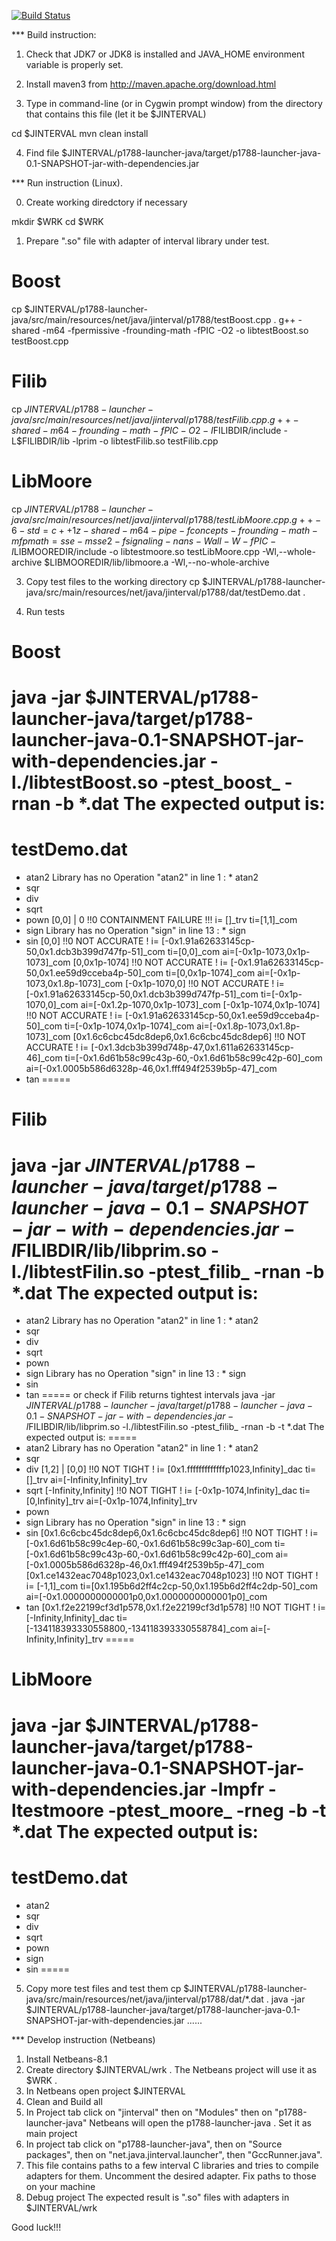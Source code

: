[![Build Status](https://travis-ci.org/jinterval/jinterval.svg?branch=master)](https://travis-ci.org/jinterval/jinterval)

*** Build instruction:

1) Check that JDK7 or JDK8 is installed and JAVA_HOME environment variable is properly set.

2) Install maven3 from
http://maven.apache.org/download.html

3) Type in command-line (or in Cygwin prompt window)
from the directory that contains this file (let it be $JINTERVAL)

cd $JINTERVAL
mvn clean install

4) Find file $JINTERVAL/p1788-launcher-java/target/p1788-launcher-java-0.1-SNAPSHOT-jar-with-dependencies.jar

*** Run instruction (Linux).

0) Create working diredctory if necessary

mkdir $WRK
cd $WRK

1) Prepare ".so" file with adapter of interval library under test.
# Boost
cp $JINTERVAL/p1788-launcher-java/src/main/resources/net/java/jinterval/p1788/testBoost.cpp .
g++ -shared -m64 -fpermissive -frounding-math -fPIC -O2 -o libtestBoost.so testBoost.cpp

# Filib
cp $JINTERVAL/p1788-launcher-java/src/main/resources/net/java/jinterval/p1788/testFilib.cpp .
g++ -shared -m64 -frounding-math -fPIC -O2 -I$FILIBDIR/include -L$FILIBDIR/lib -lprim -o libtestFilib.so testFilib.cpp

# LibMoore
cp $JINTERVAL/p1788-launcher-java/src/main/resources/net/java/jinterval/p1788/testLibMoore.cpp .
g++-6 -std=c++1z -shared -m64 -pipe -fconcepts -frounding-math -mfpmath=sse -msse2 -fsignaling-nans -Wall -W -fPIC -I$LIBMOOREDIR/include -o libtestmoore.so testLibMoore.cpp -Wl,--whole-archive  $LIBMOOREDIR/lib/libmoore.a -Wl,--no-whole-archive

3) Copy test files to the working directory
cp $JINTERVAL/p1788-launcher-java/src/main/resources/net/java/jinterval/p1788/dat/testDemo.dat .

4) Run tests
# Boost
java -jar $JINTERVAL/p1788-launcher-java/target/p1788-launcher-java-0.1-SNAPSHOT-jar-with-dependencies.jar -l./libtestBoost.so -ptest_boost_ -rnan -b *.dat
The expected output is:
=====
# testDemo.dat
* atan2
Library has no Operation "atan2" in line 1 : * atan2
* sqr
* div
* sqrt
* pown
[0,0] | 0
!!0  CONTAINMENT FAILURE !!! i= []_trv ti=[1,1]_com
* sign
Library has no Operation "sign" in line 13 : * sign
* sin
[0,0]
!!0  NOT ACCURATE ! i= [-0x1.91a62633145cp-50,0x1.dcb3b399d747fp-51]_com ti=[0,0]_com ai=[-0x1p-1073,0x1p-1073]_com
[0,0x1p-1074]
!!0  NOT ACCURATE ! i= [-0x1.91a62633145cp-50,0x1.ee59d9cceba4p-50]_com ti=[0,0x1p-1074]_com ai=[-0x1p-1073,0x1.8p-1073]_com
[-0x1p-1070,0]
!!0  NOT ACCURATE ! i= [-0x1.91a62633145cp-50,0x1.dcb3b399d747fp-51]_com ti=[-0x1p-1070,0]_com ai=[-0x1.2p-1070,0x1p-1073]_com
[-0x1p-1074,0x1p-1074]
!!0  NOT ACCURATE ! i= [-0x1.91a62633145cp-50,0x1.ee59d9cceba4p-50]_com ti=[-0x1p-1074,0x1p-1074]_com ai=[-0x1.8p-1073,0x1.8p-1073]_com
[0x1.6c6cbc45dc8dep6,0x1.6c6cbc45dc8dep6]
!!0  NOT ACCURATE ! i= [-0x1.3dcb3b399d748p-47,0x1.611a62633145cp-46]_com ti=[-0x1.6d61b58c99c43p-60,-0x1.6d61b58c99c42p-60]_com ai=[-0x1.0005b586d6328p-46,0x1.fff494f2539b5p-47]_com
* tan
=====

# Filib
java -jar $JINTERVAL/p1788-launcher-java/target/p1788-launcher-java-0.1-SNAPSHOT-jar-with-dependencies.jar -l$FILIBDIR/lib/libprim.so -l./libtestFilin.so -ptest_filib_ -rnan -b *.dat
The expected output is:
=====
* atan2
Library has no Operation "atan2" in line 1 : * atan2
* sqr
* div
* sqrt
* pown
* sign
Library has no Operation "sign" in line 13 : * sign
* sin
* tan
=====
or check if Filib returns tightest intervals
java -jar $JINTERVAL/p1788-launcher-java/target/p1788-launcher-java-0.1-SNAPSHOT-jar-with-dependencies.jar -l$FILIBDIR/lib/libprim.so -l./libtestFilin.so -ptest_filib_ -rnan -b -t *.dat
The expected output is:
=====
* atan2
Library has no Operation "atan2" in line 1 : * atan2
* sqr
* div
[1,2] | [0,0]
!!0  NOT TIGHT ! i= [0x1.fffffffffffffp1023,Infinity]_dac ti=[]_trv ai=[-Infinity,Infinity]_trv
* sqrt
[-Infinity,Infinity]
!!0  NOT TIGHT ! i= [-0x1p-1074,Infinity]_dac ti=[0,Infinity]_trv ai=[-0x1p-1074,Infinity]_trv
* pown
* sign
Library has no Operation "sign" in line 13 : * sign
* sin
[0x1.6c6cbc45dc8dep6,0x1.6c6cbc45dc8dep6]
!!0  NOT TIGHT ! i= [-0x1.6d61b58c99c4ep-60,-0x1.6d61b58c99c3ap-60]_com ti=[-0x1.6d61b58c99c43p-60,-0x1.6d61b58c99c42p-60]_com ai=[-0x1.0005b586d6328p-46,0x1.fff494f2539b5p-47]_com
[0x1.ce1432eac7048p1023,0x1.ce1432eac7048p1023]
!!0  NOT TIGHT ! i= [-1,1]_com ti=[0x1.195b6d2ff4c2cp-50,0x1.195b6d2ff4c2dp-50]_com ai=[-0x1.0000000000001p0,0x1.0000000000001p0]_com
* tan
[0x1.f2e22199cf3d1p578,0x1.f2e22199cf3d1p578]
!!0  NOT TIGHT ! i= [-Infinity,Infinity]_dac ti=[-134118393330558800,-134118393330558784]_com ai=[-Infinity,Infinity]_trv
=====

# LibMoore
java -jar $JINTERVAL/p1788-launcher-java/target/p1788-launcher-java-0.1-SNAPSHOT-jar-with-dependencies.jar -lmpfr -ltestmoore -ptest_moore_ -rneg -b -t *.dat
The expected output is:
=====
# testDemo.dat
* atan2
* sqr
* div
* sqrt
* pown
* sign
* sin
=====

5) Copy more test files and test them
cp $JINTERVAL/p1788-launcher-java/src/main/resources/net/java/jinterval/p1788/dat/*.dat .
java -jar $JINTERVAL/p1788-launcher-java/target/p1788-launcher-java-0.1-SNAPSHOT-jar-with-dependencies.jar ......

*** Develop instruction (Netbeans)

1) Install Netbeans-8.1
2) Create directory $JINTERVAL/wrk . The Netbeans project will use it as $WRK .
4) In Netbeans open project $JINTERVAL
5) Clean and Build all
6) In Project tab click on "jinterval" then on "Modules" then on "p1788-launcher-java"
   Netbeans will open the p1788-launcher-java .
   Set it as main project
7) In project tab click on "p1788-launcher-java", then on "Source packages", then on "net.java.jinterval.launcher", then "GccRunner.java".
8) This file contains paths to a few interval C libraries and tries to compile adapters for them. Uncomment the desired adapter.
   Fix paths to those on your machine
9) Debug project
The expected result is ".so" files with adapters in $JINTERVAL/wrk

Good luck!!!

